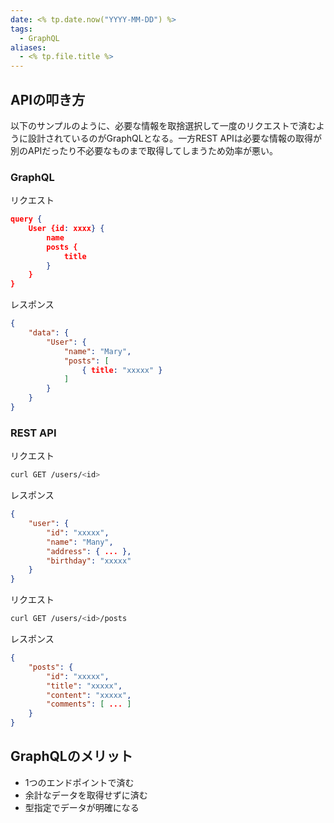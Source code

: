 ```yaml
---
date: <% tp.date.now("YYYY-MM-DD") %>
tags:
  - GraphQL
aliases:
  - <% tp.file.title %>
---
```

## APIの叩き方

以下のサンプルのように、必要な情報を取捨選択して一度のリクエストで済むように設計されているのがGraphQLとなる。一方REST APIは必要な情報の取得が別のAPIだったり不必要なものまで取得してしまうため効率が悪い。

### GraphQL

リクエスト

```json
query {
	User {id: xxxx} {
		name
		posts {
			title
		}
	}
}
```

レスポンス 

```json
{
	"data": {
		"User": {
			"name": "Mary",
			"posts": [
				{ title: "xxxxx" }
			]
		}
	}
}
```

### REST API 

リクエスト

```bash
curl GET /users/<id>
```

レスポンス

```json
{
	"user": {
		"id": "xxxxx",
		"name": "Many",
		"address": { ... },
		"birthday": "xxxxx"
	}
}
```

リクエスト

```bash
curl GET /users/<id>/posts
```

レスポンス

```json
{
	"posts": {
		"id": "xxxxx",
		"title": "xxxxx",
		"content": "xxxxx",
		"comments": [ ... ]
	}
}
```

## GraphQLのメリット

- 1つのエンドポイントで済む 
- 余計なデータを取得せずに済む
- 型指定でデータが明確になる